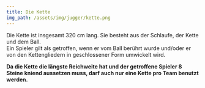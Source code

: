 ```yaml
---
title: Die Kette
img_path: /assets/img/jugger/kette.png
---
```

Die Kette ist insgesamt 320 cm lang. Sie besteht aus der Schlaufe, der Kette und dem Ball.    
Ein Spieler gilt als getroffen, wenn er vom Ball berührt wurde und/oder er von den Kettengliedern in geschlossener Form umwickelt wird.

**Da die Kette die längste Reichweite hat und der getroffene Spieler 8 Steine kniend aussetzen muss, darf auch nur eine Kette pro Team benutzt werden.**
